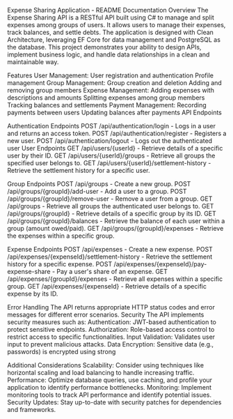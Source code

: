 Expense Sharing Application - README Documentation
Overview
The Expense Sharing API is a RESTful API built using C# to manage and split expenses among groups of users. It allows users to manage their expenses, track balances, and settle debts. The application is designed with Clean Architecture, leveraging EF Core for data management and PostgreSQL as the database.
This project demonstrates your ability to design APIs, implement business logic, and handle data relationships in a clean and maintainable way.

Features
User Management:
User registration and authentication
Profile management
Group Management:
Group creation and deletion
Adding and removing group members
Expense Management:
Adding expenses with descriptions and amounts
Splitting expenses among group members
Tracking balances and settlements
Payment Management:
Recording payments between users
Updating balances after payments
API Endpoints

Authentication Endpoints
POST /api/authentication/login - Logs in a user and returns an access token.
POST /api/authentication/register - Registers a new user.
POST /api/authentication/logout - Logs out the authenticated user
User Endpoints
GET /api/users/{userId} - Retrieve details of a specific user by their ID.
GET /api/users/{userId}/groups - Retrieve all groups the specified user belongs to.
GET /api/users/{userId}/settlement-history - Retrieve the settlement history for a specific user.

Group Endpoints
POST /api/groups - Create a new group.
POST /api/groups/{groupId}/add-user - Add a user to a group.
POST /api/groups/{groupId}/remove-user - Remove a user from a group.
GET /api/groups - Retrieve all groups the authenticated user belongs to.
GET /api/groups/{groupId} - Retrieve details of a specific group by its ID.
GET /api/groups/{groupId}/balances - Retrieve the balance of each user within a group (amount owed/paid).
GET /api/groups/{groupId}/expenses - Retrieve the expenses within a specific group.

Expense Endpoints
POST /api/expenses - Create a new expense.
POST /api/expenses/{expenseId}/settlement-history - Retrieve the settlement history for a specific expense.
POST /api/expenses/{expenseId}/pay-expense-share - Pay a user's share of an expense.
GET /api/expenses/{groupId}/expenses - Retrieve all expenses within a specific group.
GET /api/expenses/{expenseId} - Retrieve details of a specific expense by its ID.

Error Handling The API returns appropriate HTTP status codes and error messages for different error scenarios.
Security The API implements security measures such as:
Authentication: JWT-based authentication to protect sensitive endpoints.
Authorization: Role-based access control to restrict access to specific functionalities.
Input Validation: Validates user input to prevent malicious attacks.
Data Encryption: Sensitive data (e.g., passwords) is encrypted using strong

Additional Considerations
Scalability: Consider using techniques like horizontal scaling and load balancing to handle increasing traffic.
Performance: Optimize database queries, use caching, and profile your application to identify performance bottlenecks.
Monitoring: Implement monitoring tools to track API performance and identify potential issues.
Security Updates: Stay up-to-date with security patches for dependencies and frameworks.
